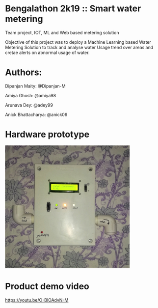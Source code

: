 # Bengalathon 2k19 :: Smart water metering
Team project, IOT, ML and Web based metering solution

Objective of this project was to deploy a Machine Learning based Water Metering Solution to track and analyse water Usage trend over areas and cretae alerts on abnormal usage of water.

# Authors:

Dipanjan Maity: @Dipanjan-M

Amiya Ghosh: @amiya98

Arunava Dey: @adey99

Anick Bhattacharya: @anick09

# Hardware prototype
<img src="https://github.com/Dipanjan-M/bengalathon_project/blob/master/sample_prototype/prototype_v2.jpg" alt="prototype" height="400" width="auto">

# Product demo video
https://youtu.be/O-BlOAdvN-M
